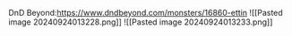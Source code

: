 DnD Beyond:https://www.dndbeyond.com/monsters/16860-ettin
![[Pasted image 20240924013228.png]]
![[Pasted image 20240924013233.png]]